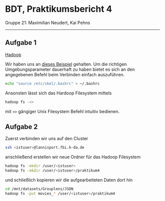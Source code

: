 # BDT, Praktikumsbericht 4

Gruppe 21: Maximilian Neudert, Kai Pehns

---

## Aufgabe 1

[Hadoop](https://wiki.h-da.de/fbi/bigdata/index.php/Installierte_Software#Hadoop)

Wir haben uns an [dieses Beispiel](https://wiki.h-da.de/fbi/bigdata/index.php/Hadoop-Beispiel) gehalten.
Um die richtigen Umgebungsparameter dauerhaft zu haben bietet es sich an den angegebenen Befehl beim Verbinden einfach auszuführen.

```bash
echo "source /etc/skel/.bashrc" > ~/.bashrc
```

Ansonsten lässt sich das Hardoop Filesystem mittels

```bash
hadoop fs -<>
```

mit `<>` gängiger Unix Filesystem Befehl intuitiv bedienen.

## Aufgabe 2

Zuerst verbinden wir uns auf den Cluster

```bash
ssh <istuser>@lannisport.fbi.h-da.de
```

anschließend erstellen wir neue Ordner für das Hadoop Filesystem

```bash
hadoop fs -mkdir /user/<istuser>
hadoop fs -mkdir /user/<istuser>/praktikum4
```

und schließlich kopieren wir die aufgearbeiteten Daten dort hin

```bash
cd /mnt/datasets/Grouplens/JSON
hadoop fs -put movies_* /user/<istuser>/praktikum4
```
